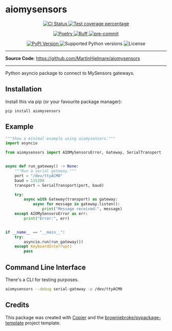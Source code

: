 # aiomysensors

<p align="center">
  <a href="https://github.com/MartinHjelmare/aiomysensors/actions/workflows/ci.yml?query=branch%3Amain">
    <img src="https://img.shields.io/github/actions/workflow/status/MartinHjelmare/aiomysensors/ci.yml?branch=main&label=CI&logo=github&style=flat-square" alt="CI Status" >
  </a>
  <a href="https://codecov.io/gh/MartinHjelmare/aiomysensors">
    <img src="https://img.shields.io/codecov/c/github/MartinHjelmare/aiomysensors.svg?logo=codecov&logoColor=fff&style=flat-square" alt="Test coverage percentage">
  </a>
</p>
<p align="center">
  <a href="https://python-poetry.org/">
    <img src="https://img.shields.io/endpoint?url=https://python-poetry.org/badge/v0.json" alt="Poetry">
  </a>
  <a href="https://github.com/astral-sh/ruff">
    <img src="https://img.shields.io/endpoint?url=https://raw.githubusercontent.com/astral-sh/ruff/main/assets/badge/v2.json" alt="Ruff">
  </a>
  <a href="https://github.com/pre-commit/pre-commit">
    <img src="https://img.shields.io/badge/pre--commit-enabled-brightgreen?logo=pre-commit&logoColor=white&style=flat-square" alt="pre-commit">
  </a>
</p>
<p align="center">
  <a href="https://pypi.org/project/aiomysensors/">
    <img src="https://img.shields.io/pypi/v/aiomysensors.svg?logo=python&logoColor=fff&style=flat-square" alt="PyPI Version">
  </a>
  <img src="https://img.shields.io/pypi/pyversions/aiomysensors.svg?style=flat-square&logo=python&amp;logoColor=fff" alt="Supported Python versions">
  <img src="https://img.shields.io/pypi/l/aiomysensors.svg?style=flat-square" alt="License">
</p>

---

**Source Code**: <a href="https://github.com/MartinHjelmare/aiomysensors" target="_blank">https://github.com/MartinHjelmare/aiomysensors </a>

---

Python asyncio package to connect to MySensors gateways.

## Installation

Install this via pip (or your favourite package manager):

`pip install aiomysensors`

## Example

```py
"""Show a minimal example using aiomysensors."""
import asyncio

from aiomysensors import AIOMySensorsError, Gateway, SerialTransport


async def run_gateway() -> None:
    """Run a serial gateway."""
    port = "/dev/ttyACM0"
    baud = 115200
    transport = SerialTransport(port, baud)

    try:
        async with Gateway(transport) as gateway:
            async for message in gateway.listen():
                print("Message received:", message)
    except AIOMySensorsError as err:
        print("Error:", err)


if __name__ == "__main__":
    try:
        asyncio.run(run_gateway())
    except KeyboardInterrupt:
        pass
```

## Command Line Interface

There's a CLI for testing purposes.

```sh
aiomysensors --debug serial-gateway -p /dev/ttyACM0
```

## Credits

This package was created with
[Copier](https://copier.readthedocs.io/) and the
[browniebroke/pypackage-template](https://github.com/browniebroke/pypackage-template)
project template.
